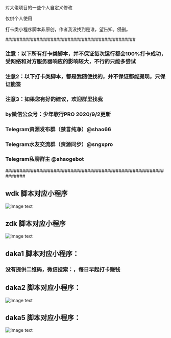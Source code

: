 对大佬项目的一些个人自定义修改

仅供个人使用

打卡类小程序脚本非原创，作者我没找到是谁，望告知。侵删。

##############################################

### 注意：以下所有打卡类脚本，并不保证每次运行都会100%打卡成功，受网络和对方服务器响应的影响较大，不行的只能多尝试

### 注意2：以下打卡类脚本，都是我随便找的，并不保证都能提现，只保证能签

### 注意3：如果您有好的建议，欢迎群里找我

  
### by微信公众号：少年歌行PRO 2020/9/2更新
### Telegram资源发布群（禁言纯净）@shao66 
### Telegram水友交流群（资源同步）@sngxpro
### Telegram私聊群主 @shaogebot

###############################################################

## wdk 脚本对应小程序

![Image text](https://raw.githubusercontent.com/sngxpro/scripts/master/wdk.png)

## zdk 脚本对应小程序

![Image text](https://raw.githubusercontent.com/sngxpro/scripts/master/zdk.png)

## daka1  脚本对应小程序：

### 没有提供二维码，微信搜索：，每日早起打卡赚钱

## daka2  脚本对应小程序：

![Image text](https://raw.githubusercontent.com/sngxpro/scripts/master/daka2.png)

## daka5  脚本对应小程序：
![Image text](https://raw.githubusercontent.com/sngxpro/scripts/master/daka5.png)
